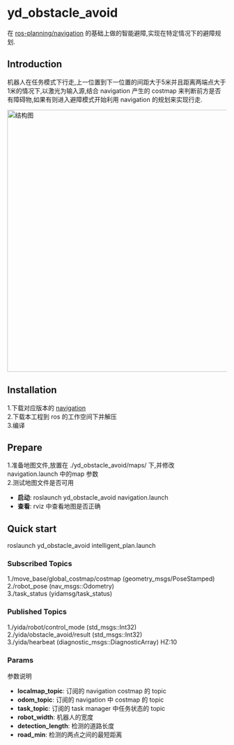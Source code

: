 # yd_obstacle_avoid

在 [ros-planning/navigation](https://github.com/ros-planning/navigation) 的基础上做的智能避障,实现在特定情况下的避障规划.

## Introduction

机器人在任务模式下行走,上一位置到下一位置的间距大于5米并且距离两端点大于1米的情况下,以激光为输入源,结合 navigation 产生的 costmap 来判断前方是否有障碍物,如果有则进入避障模式开始利用
navigation 的规划来实现行走.

<img src="https://fbimage.cn/image/other/20204.png" alt="结构图" width="600"/>

## Installation

1.下载对应版本的 [navigation](https://github.com/ros-planning/navigation)   
2.下载本工程到 ros 的工作空间下并解压  
3.编译  

## Prepare  

1.准备地图文件,放置在 ./yd_obstacle_avoid/maps/ 下,并修改 navigation.launch 中的map 参数  
2.测试地图文件是否可用  

* **启动**: roslaunch yd_obstacle_avoid navigation.launch  
* **查看**: rviz 中查看地图是否正确

## Quick start

roslaunch yd_obstacle_avoid intelligent_plan.launch

### Subscribed Topics

1./move_base/global_costmap/costmap (geometry_msgs/PoseStamped)  
2./robot_pose (nav_msgs::Odometry)  
3./task_status (yidamsg/task_status)  

### Published Topics

1./yida/robot/control_mode (std_msgs::Int32)  
2./yida/obstacle_avoid/result (std_msgs::Int32)  
3./yida/hearbeat (diagnostic_msgs::DiagnosticArray) HZ:10 

### Params

参数说明  

* **localmap_topic**: 订阅的 navigation costmap 的 topic  
* **odom_topic**: 订阅的 navigation 中 costmap 的 topic  
* **task_topic**: 订阅的 task manager 中任务状态的 topic  
* **robot_width**: 机器人的宽度  
* **detection_length**: 检测的道路长度  
* **road_min**: 检测的两点之间的最短距离  
